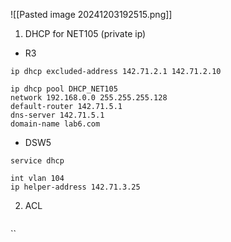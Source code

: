 ![[Pasted image 20241203192515.png]]
1. DHCP for NET105 (private ip)
- R3
```
ip dhcp excluded-address 142.71.2.1 142.71.2.10

ip dhcp pool DHCP_NET105
network 192.168.0.0 255.255.255.128
default-router 142.71.5.1
dns-server 142.71.5.1
domain-name lab6.com
```
- DSW5
```
service dhcp

int vlan 104
ip helper-address 142.71.3.25
```
2. ACL 
```

```

``